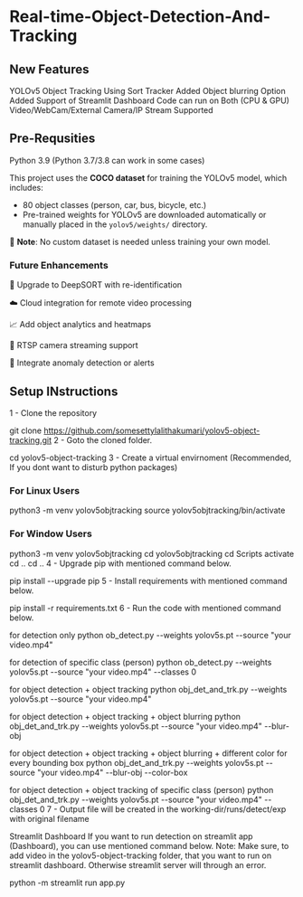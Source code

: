 # Real-time-Object-Detection-And-Tracking
## New Features
YOLOv5 Object Tracking Using Sort Tracker
Added Object blurring Option
Added Support of Streamlit Dashboard
Code can run on Both (CPU & GPU)
Video/WebCam/External Camera/IP Stream Supported

## Pre-Requsities
Python 3.9 (Python 3.7/3.8 can work in some cases)

This project uses the **COCO dataset** for training the YOLOv5 model, which includes:
- 80 object classes (person, car, bus, bicycle, etc.)
- Pre-trained weights for YOLOv5 are downloaded automatically or manually placed in the `yolov5/weights/` directory.

📌 **Note**: No custom dataset is needed unless training your own model.

### Future Enhancements
🔁 Upgrade to DeepSORT with re-identification

☁️ Cloud integration for remote video processing

📈 Add object analytics and heatmaps

📡 RTSP camera streaming support

🧠 Integrate anomaly detection or alerts

## Setup INstructions
1 - Clone the repository

git clone https://github.com/somesettylalithakumari/yolov5-object-tracking.git
2 - Goto the cloned folder.

cd yolov5-object-tracking
3 - Create a virtual envirnoment (Recommended, If you dont want to disturb python packages)

### For Linux Users
python3 -m venv yolov5objtracking
source yolov5objtracking/bin/activate

### For Window Users
python3 -m venv yolov5objtracking
cd yolov5objtracking
cd Scripts
activate
cd ..
cd ..
4 - Upgrade pip with mentioned command below.

pip install --upgrade pip
5 - Install requirements with mentioned command below.

pip install -r requirements.txt
6 - Run the code with mentioned command below.

for detection only
python ob_detect.py --weights yolov5s.pt --source "your video.mp4"

for detection of specific class (person)
python ob_detect.py --weights yolov5s.pt --source "your video.mp4" --classes 0

for object detection + object tracking
python obj_det_and_trk.py --weights yolov5s.pt --source "your video.mp4"

for object detection + object tracking + object blurring
python obj_det_and_trk.py --weights yolov5s.pt --source "your video.mp4" --blur-obj

for object detection + object tracking + object blurring + different color for every bounding box
python obj_det_and_trk.py --weights yolov5s.pt --source "your video.mp4" --blur-obj --color-box

for object detection + object tracking of specific class (person)
python obj_det_and_trk.py --weights yolov5s.pt --source "your video.mp4" --classes 0
7 - Output file will be created in the working-dir/runs/detect/exp with original filename

Streamlit Dashboard
If you want to run detection on streamlit app (Dashboard), you can use mentioned command below.
Note: Make sure, to add video in the yolov5-object-tracking folder, that you want to run on streamlit dashboard. Otherwise streamlit server will through an error.

python -m streamlit run app.py
